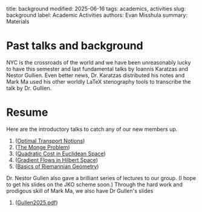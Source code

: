 title: background
modified: 2025-06-16
tags: academics, activities
slug: background
label: Academic Activities
authors: Evan Misshula
summary: Materials

# Past talks and background

NYC is the crossroads of the world and we have been unreasonably lucky 
to have this semester and last fundamental talks by Ioannis Karatzas and 
Nestor Gullien. Even better news, Dr. Karatzas distributed his notes
and Mark Ma used his other worldly LaTeX stenography tools to transcribe
the talk by Dr. Gullien.

# Resume

Here are the introductory talks to catch any of our new members up. 

1. ([Optimal Transport Notions](../images/01-optimal-transport-notions.pdf))
2. ([The Monge Problem](../images/02-the-monge-problem.pdf))
3. ([Quadratic Cost in Euclidean Space](../images/03-quadratic-cost-euclidean.pdf))
4. ([Gradient Flows in Hilbert Space](../images/04-gradient-flows-hilbert.pdf))
5. ([Basics of Riemannian Geometry](../images/05-basics-riemannian-geometry.pdf))

Dr. Nestor Gullen also gave a brilliant series of lectures to our group. (I hope to get his 
slides on the JKO scheme soon.) Through the hard work and prodigous skill of Mark Ma, we also 
have Dr Gullen's slides

1. ([Gullen2025.pdf](../images/Gullen2025.pdf))


